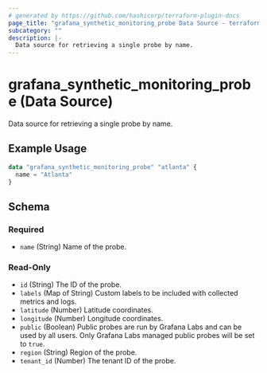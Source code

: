 ```yaml
---
# generated by https://github.com/hashicorp/terraform-plugin-docs
page_title: "grafana_synthetic_monitoring_probe Data Source - terraform-provider-grafana"
subcategory: ""
description: |-
  Data source for retrieving a single probe by name.
---
```


# grafana_synthetic_monitoring_probe (Data Source)

Data source for retrieving a single probe by name.

## Example Usage

```terraform
data "grafana_synthetic_monitoring_probe" "atlanta" {
  name = "Atlanta"
}
```

<!-- schema generated by tfplugindocs -->
## Schema

### Required

- `name` (String) Name of the probe.

### Read-Only

- `id` (String) The ID of the probe.
- `labels` (Map of String) Custom labels to be included with collected metrics and logs.
- `latitude` (Number) Latitude coordinates.
- `longitude` (Number) Longitude coordinates.
- `public` (Boolean) Public probes are run by Grafana Labs and can be used by all users. Only Grafana Labs managed public probes will be set to `true`.
- `region` (String) Region of the probe.
- `tenant_id` (Number) The tenant ID of the probe.



